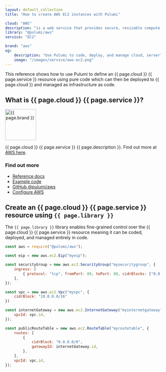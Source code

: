```yaml
---
layout: default_collection
title: "How to create AWS EC2 instances with Pulumi"

cloud: "AWS"
description: "is a web service that provides secure, resizable compute capacity in the cloud. It is designed to make web-scale cloud computing easier for developers"
library: "@pulumi/aws"
service: "EC2"

brand: "aws"
og:
    description: "Use Pulumi to code, deploy, and manage cloud, serverless, and container apps and infrastructure"
    image: "/images/service/aws-ec2.png"
---
```


[AWS here]: https://aws.amazon.com/ec2/
[Reference docs]: /reference/aws.html
[Example code]: https://github.com/pulumi/examples/tree/master/aws-js-webserver
[GitHub @pulumi/aws]: https://github.com/pulumi/pulumi-aws
[Configure AWS]: /install/aws.html

This reference shows how to use Pulumi to define an {{ page.cloud }} {{ page.service }} resource using pure code which can then be deployed to {{ page.cloud }} and managed as infrastructure as code.

<div class="row">
<div class="col-md-9" markdown="1">

## What is {{ page.cloud }} {{ page.service }}?

<img class="how-to-logo" src="/images/brand/{{ page.brand }}.png" alt="{{ page.brand }}" width="100">

{{ page.cloud }} {{ page.service }} {{ page.description }}. Find out more at [AWS here].

</div>
<div class="col-md-3 find-out-more" markdown="1">

### Find out more

* [Reference docs]
* [Example code]
* [GitHub @pulumi/aws]
* [Configure AWS]

</div>
</div>



## Create an {{ page.cloud }} {{ page.service }} resource using `{{ page.library }}`

The `{{ page.library }}` library enables fine-grained control over the {{ page.cloud }} {{ page.service }} resource meaning it can be coded, deployed, and managed entirely in code. 

```javascript
const aws = require("@pulumi/aws");

const eip = new aws.ec2.Eip("myeip");

const securityGroup = new aws.ec2.SecurityGroup("mysecuritygroup", {
    ingress: [
        { protocol: "tcp", fromPort: 80, toPort: 80, cidrBlocks: ["0.0.0.0/0"] },
    ],
});

const vpc = new aws.ec2.Vpc("myvpc", {
    cidrBlock: "10.0.0.0/16"
})

const internetGateway = new aws.ec2.InternetGateway("myinternetgateway", {
    vpcId: vpc.id,
});

const publicRouteTable = new aws.ec2.RouteTable("myroutetable", {
    routes: [
        {
            cidrBlock: "0.0.0.0/0",
            gatewayId: internetGateway.id,
        },
    ],
    vpcId: vpc.id,
});
```